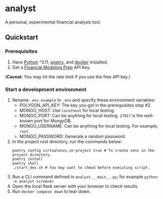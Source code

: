 # analyst

A personal, experimental financial analysis tool.

## Quickstart

### Prerequisites

1. Have [Python](https://www.python.org/) ^3.11, [poetry](https://python-poetry.org/), and [docker](https://www.docker.com/) installed.
2. Get a [Financial Modeling Prep](https://site.financialmodelingprep.com/) API Key.

(**Caveat:** You may hit the rate limit if you use the free API key.)

### Start a development environment

1. Rename `.env.example` to `.env` and specify these environment variables:
   - POLYGON_API_KEY: The key you got in the prerequisites step #2.
   - MONGO_HOST: Use `localhost` for local testing.
   - MONGO_PORT: Can be anything for local testing. `27017` is the well-known port for MongoDB.
   - MONGO_USERNAME: Can be anything for local testing. For example, `root`.
   - MONGO_PASSWORD: Generate a random password.
2. In the project root directory, run the commands below:
   ```shell
   poetry config virtualenvs.in-project true # To create venv in the project directory.
   poetry install
   poetry shell
   ./start_dev.sh # You may want to chmod before executing script.
   ```
3. Run a CLI command defined in `analyst.__main__.py`; for example `python -m analyst screener`
4. Open the local flask server with your browser to check results.
5. Run `docker compose down` to tear down.
